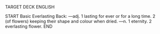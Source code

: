 TARGET DECK
ENGLISH

START
Basic
Everlasting
Back: —adj. 1 lasting for ever or for a long time. 2 (of flowers) keeping their shape and colour when dried. —n. 1 eternity. 2 everlasting flower.
END
